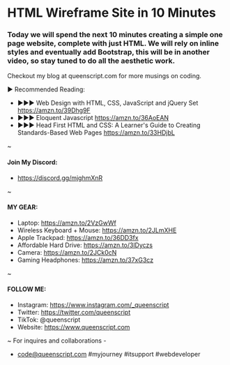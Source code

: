 # HTML Wireframe Site in 10 Minutes
### Today we will spend the next 10 minutes creating a simple one page website, complete with just HTML. We will rely on inline styles and eventually add Bootstrap, this will be in another video, so stay tuned to do all the aesthetic work. 

Checkout my blog at queenscript.com for more musings on coding. 

► Recommended Reading:
* ►►► Web Design with HTML, CSS, JavaScript and jQuery Set https://amzn.to/39Dhg9F 
* ►►► Eloquent Javascript https://amzn.to/36AoEAN 
* ►►► Head First HTML and CSS: A Learner's Guide to Creating Standards-Based Web Pages https://amzn.to/33HDjbL 

~
#### Join My Discord: 
* https://discord.gg/mjghmXnR 

~
#### MY GEAR:

* Laptop: https://amzn.to/2VzGwWf 
* Wireless Keyboard + Mouse: https://amzn.to/2JLmXHE 
* Apple Trackpad: https://amzn.to/36DD3fx 
* Affordable Hard Drive: https://amzn.to/3lDyczs
* Camera: https://amzn.to/2JCk0cN 
* Gaming Headphones: https://amzn.to/37xG3cz 

~
#### FOLLOW ME:
* Instagram: https://www.instagram.com/_queenscript
* Twitter: https://twitter.com/queenscript
* TikTok: @queenscript
* Website: https://www.queenscript.com

~
For inquires and collaborations -
* code@queenscript.com
#myjourney #itsupport #webdeveloper
